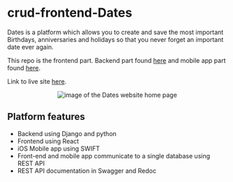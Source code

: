 # crud-frontend-Dates

Dates is a platform which allows you to create and save the most important Birthdays, anniversaries and holidays so that you never forget an important date ever again.

This repo is the frontend part. Backend part found [here](https://github.com/Xalil404/crud-backend) and mobile app part found [here](https://github.com/Xalil404/Dates-iOS).

Link to live site [here](https://crud-frontend-steel.vercel.app/).
<p align="center">
<img src="https://res.cloudinary.com/dnbbm9vzi/image/upload/v1729532333/Screenshot_2024-10-21_at_6.07.15_PM_tnpzgc.png" width="auto" height="auto" alt="image of the Dates website home page">

## Platform features
* Backend using Django and python
* Frontend using React
* iOS Mobile app using SWIFT
* Front-end and mobile app communicate to a single database using REST API
* REST API documentation in Swagger and Redoc
